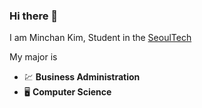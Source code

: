 ### Hi there 👋

I am Minchan Kim, Student in the [SeoulTech](https://en.seoultech.ac.kr/)

My major is

- :chart: **Business Administration**
- :desktop_computer: **Computer Science**

<!--
**goldtan/goldtan** is a ✨ _special_ ✨ repository because its `README.md` (this file) appears on your GitHub profile.

Here are some ideas to get you started:

- 🔭 I’m currently working on ...
- 🌱 I’m currently learning ...
- 👯 I’m looking to collaborate on ...
- 🤔 I’m looking for help with ...
- 💬 Ask me about ...
- 📫 How to reach me: ...
- 😄 Pronouns: ...
- ⚡ Fun fact: ...
  -->
